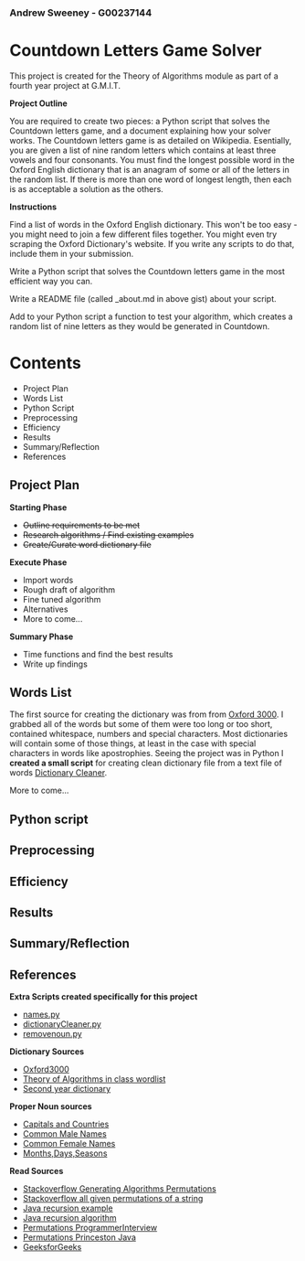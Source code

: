 ### Andrew Sweeney - G00237144

# Countdown Letters Game Solver

This project is created for the Theory of Algorithms module as part of a fourth year project at G.M.I.T.

**Project Outline**

You are required to create two pieces: a Python script that solves the Countdown letters game, and a document explaining how your solver works. The Countdown letters game is as detailed on Wikipedia. Esentially, you are given a list of nine random letters which contains at least three vowels and four consonants. You must find the longest possible word in the Oxford English dictionary that is an anagram of some or all of the letters in the random list. If there is more than one word of longest length, then each is as acceptable a solution as the others.

**Instructions**

Find a list of words in the Oxford English dictionary. This won't be too easy - you might need to join a few different files together. You might even try scraping the Oxford Dictionary's website. If you write any scripts to do that, include them in your submission.

Write a Python script that solves the Countdown letters game in the most efficient way you can.

Write a README file (called _about.md in above gist) about your script.

Add to your Python script a function to test your algorithm, which creates a random list of nine letters as they would be generated in Countdown.

# Contents

* Project Plan
* Words List
* Python Script
* Preprocessing
* Efficiency
* Results
* Summary/Reflection
* References

## Project Plan

**Starting Phase**

* ~~Outline requirements to be met~~
* ~~Research algorithms / Find existing examples~~
* ~~Create/Curate word dictionary file~~

**Execute Phase**

* Import words
* Rough draft of algorithm
* Fine tuned algorithm
* Alternatives
* More to come...

**Summary Phase**

* Time functions and find the best results
* Write up findings

## Words List

The first source for creating the dictionary was from from [Oxford 3000](http://www.oxfordlearnersdictionaries.com/wordlist/english/oxford3000/). I grabbed all of the words but some of them were too long or too short, contained whitespace, numbers and special characters. Most dictionaries will contain some of those things, at least in the case with special characters in words like apostrophies. Seeing the project was in Python I __created a small script__ for creating clean dictionary file from a text file of words [Dictionary Cleaner](https://gist.github.com/AndyDev2013/d4acb614edc83e5763d9).

More to come...

## Python script

## Preprocessing

## Efficiency

## Results

## Summary/Reflection

## References

**Extra Scripts created specifically for this project**

* [names.py](https://gist.github.com/AndyDev2013/d76cdaa3ccda9cc63194)
* [dictionaryCleaner.py](https://gist.github.com/AndyDev2013/d4acb614edc83e5763d9)
* [removenoun.py](https://gist.github.com/AndyDev2013/d0e7b1672688a8abe26e)

**Dictionary Sources**

* [Oxford3000](http://www.oxfordlearnersdictionaries.com/wordlist/english/oxford3000/)
* [Theory of Algorithms in class wordlist](http://puu.sh/nfyIh/c25f4097de.txt)
* [Second year dictionary](http://puu.sh/nfzcu/a8cb82715c.txt)

**Proper Noun sources**

* [Capitals and Countries](https://www.countries-ofthe-world.com/capitals-of-the-world.html)
* [Common Male Names](http://deron.meranda.us/data/census-dist-male-first.txt)
* [Common Female Names](http://deron.meranda.us/data/census-dist-female-first.txt)
* [Months,Days,Seasons](http://www.vocabulary.cl/Basic/Days_Months_Seasons.htm)

**Read Sources**

* [Stackoverflow Generating Algorithms Permutations](http://stackoverflow.com/questions/4240080/generating-all-permutations-of-a-given-string)
* [Stackoverflow all given permutations of a string](http://stackoverflow.com/questions/361/generate-list-of-all-possible-permutations-of-a-string)
* [Java recursion example](https://sites.google.com/site/learnjav/java/recursion)
* [Java recursion algorithm](https://sites.google.com/site/learnjav/java/recursion/Anagrams.java?attredirects=0) 
* [Permutations ProgrammerInterview](http://www.programmerinterview.com/index.php/recursion/permutations-of-a-string/)
* [Permutations Princeston Java](http://introcs.cs.princeton.edu/java/23recursion/Permutations.java.html)
* [GeeksforGeeks](http://www.geeksforgeeks.org/write-a-c-program-to-print-all-permutations-of-a-given-string/)